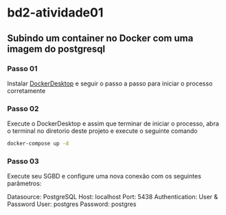 # bd2-atividade01

## Subindo um container no Docker com uma imagem do postgresql

### Passo 01
Instalar [DockerDesktop](https://www.docker.com/products/docker-desktop/) e seguir o passo a passo para iniciar o processo corretamente

### Passo 02
Execute o DockerDesktop e assim que terminar de iniciar o processo, abra o terminal no diretorio deste projeto e execute o seguinte comando

```bash
docker-compose up -d
```

### Passo 03
Execute seu SGBD e configure uma nova conexão com os seguintes parâmetros:

Datasource: PostgreSQL
Host: localhost
Port: 5438
Authentication: User & Password
User: postgres
Password: postgres